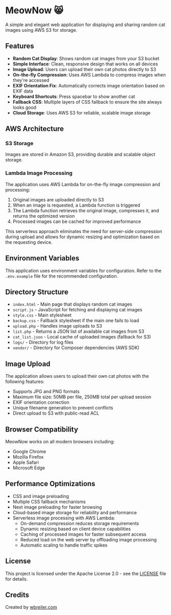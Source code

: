 # MeowNow 😸

A simple and elegant web application for displaying and sharing random cat images using AWS S3 for storage.

## Features

- **Random Cat Display**: Shows random cat images from your S3 bucket
- **Simple Interface**: Clean, responsive design that works on all devices
- **Image Upload**: Users can upload their own cat photos directly to S3
- **On-the-fly Compression**: Uses AWS Lambda to compress images when they're accessed
- **EXIF Orientation Fix**: Automatically corrects image orientation based on EXIF data
- **Keyboard Shortcuts**: Press spacebar to show another cat
- **Fallback CSS**: Multiple layers of CSS fallback to ensure the site always looks good
- **Cloud Storage**: Uses AWS S3 for reliable, scalable image storage

## AWS Architecture

### S3 Storage

Images are stored in Amazon S3, providing durable and scalable object storage.

### Lambda Image Processing

The application uses AWS Lambda for on-the-fly image compression and processing:

1. Original images are uploaded directly to S3
2. When an image is requested, a Lambda function is triggered
3. The Lambda function retrieves the original image, compresses it, and returns the optimized version
4. Processed images can be cached for improved performance

This serverless approach eliminates the need for server-side compression during upload and allows for dynamic resizing and optimization based on the requesting device.

## Environment Variables

This application uses environment variables for configuration.  Refer to the `.env.example` file for the recommended configuration.

## Directory Structure

- `index.html` - Main page that displays random cat images
- `script.js` - JavaScript for fetching and displaying cat images
- `style.css` - Main stylesheet
- `backup.css` - Fallback stylesheet if the main one fails to load
- `upload.php` - Handles image uploads to S3
- `list.php` - Returns a JSON list of available cat images from S3
- `cat_list.json` - Local cache of uploaded images (fallback for S3)
- `logs/` - Directory for log files
- `vendor/` - Directory for Composer dependencies (AWS SDK)

## Image Upload

The application allows users to upload their own cat photos with the following features:

- Supports JPG and PNG formats
- Maximum file size: 50MB per file, 250MB total per upload session
- EXIF orientation correction
- Unique filename generation to prevent conflicts
- Direct upload to S3 with public-read ACL

## Browser Compatibility

MeowNow works on all modern browsers including:

- Google Chrome
- Mozilla Firefox
- Apple Safari
- Microsoft Edge

## Performance Optimizations

- CSS and image preloading
- Multiple CSS fallback mechanisms
- Next image preloading for faster browsing
- Cloud-based image storage for reliability and performance
- Serverless image processing with AWS Lambda:
  - On-demand compression reduces storage requirements
  - Dynamic resizing based on client device capabilities
  - Caching of processed images for faster subsequent access
  - Reduced load on the web server by offloading image processing
  - Automatic scaling to handle traffic spikes

## License

This project is licensed under the Apache License 2.0 - see the [LICENSE](LICENSE) file for details.

## Credits

Created by [wbreiler.com](https://wbreiler.com)
